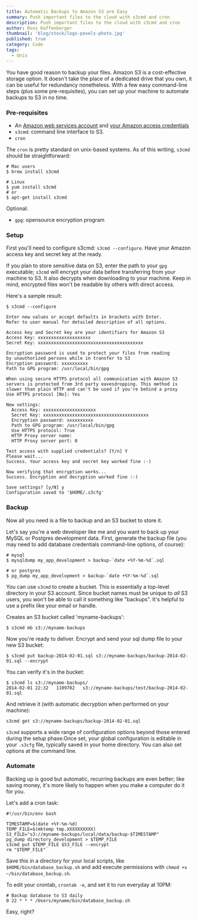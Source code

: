 ```yaml
---
title: Automatic Backups to Amazon S3 are Easy
summary: Push important files to the cloud with s3cmd and cron
description: Push important files to the cloud with s3cmd and cron
author: Ross Kaffenberger
thumbnail: 'blog/stock/logs-pexels-photo.jpg'
published: true
category: Code
tags:
  - Unix
---
```


You have good reason to backup your files. Amazon S3 is a cost-effective storage option. It doesn't take the place of a dedicated drive that you own, it can be useful for redundancy nonetheless. With a few easy command-line steps (plus some pre-requisites), you can set up your machine to automate backups to S3 in no time.

### Pre-requisites

- An [Amazon web services account](http://aws.amazon.com/) and [your Amazon access credentials](http://aws.amazon.com/iam/)
- `s3cmd`: command line interface to S3.
- `cron`

The `cron` is pretty standard on unix-based systems. As of this writing, `s3cmd` should be straightforward:

```
# Mac users
$ brew install s3cmd

# Linux
$ yum install s3cmd
# or
$ apt-get install s3cmd
```

Optional:

- `gpg`: opensource encryption program

### Setup

First you'll need to configure s3cmd: `s3cmd --configure`. Have your Amazon access key and secret key at the ready.

If you plan to store sensitive data on S3, enter the path to your `gpg` executable; `s3cmd` will encrypt your data before transferring from your machine to S3. It also decrypts when downloading to your machine. Keep in mind, encrypted files won't be readable by others with direct access.

Here's a sample result:

```
$ s3cmd --configure

Enter new values or accept defaults in brackets with Enter.
Refer to user manual for detailed description of all options.

Access key and Secret key are your identifiers for Amazon S3
Access Key: xxxxxxxxxxxxxxxxxxxx
Secret Key: xxxxxxxxxxxxxxxxxxxxxxxxxxxxxxxxxxxxxxxx

Encryption password is used to protect your files from reading
by unauthorized persons while in transfer to S3
Encryption password: xxxxxxxxxx
Path to GPG program: /usr/local/bin/gpg

When using secure HTTPS protocol all communication with Amazon S3
servers is protected from 3rd party eavesdropping. This method is
slower than plain HTTP and can't be used if you're behind a proxy
Use HTTPS protocol [No]: Yes

New settings:
  Access Key: xxxxxxxxxxxxxxxxxxxx
  Secret Key: xxxxxxxxxxxxxxxxxxxxxxxxxxxxxxxxxxxxxxxx
  Encryption password: xxxxxxxxxx
  Path to GPG program: /usr/local/bin/gpg
  Use HTTPS protocol: True
  HTTP Proxy server name:
  HTTP Proxy server port: 0

Test access with supplied credentials? [Y/n] Y
Please wait...
Success. Your access key and secret key worked fine :-)

Now verifying that encryption works...
Success. Encryption and decryption worked fine :-)

Save settings? [y/N] y
Configuration saved to '$HOME/.s3cfg'
```

### Backup

Now all you need is a file to backup and an S3 bucket to store it.

Let's say you're a web developer like me and you want to back up your MySQL or Postgres development data. First, generate the backup file (you may need to add database credentials command-line options, of course):

```
# mysql
$ mysqldump my_app_development > backup-`date +%Y-%m-%d`.sql

# or postgres
$ pg_dump my_app_development > backup-`date +%Y-%m-%d`.sql
```

You can use `s3cmd` to create a bucket. This is essentially a top-level directory in your S3 account. Since bucket names must be unique to *all* S3 users, you won't be able to call it something like "backups". It's helpful to use a prefix like your email or handle.

Creates an S3 bucket called 'myname-backups':

```
$ s3cmd mb s3://myname-backups
```

Now you're ready to deliver. Encrypt and send your sql dump file to your new S3 bucket:

```
$ s3cmd put backup-2014-02-01.sql s3://myname-backups/backup-2014-02-01.sql --encrypt
```

You can verify it's in the bucket:

```
$ s3cmd ls s3://myname-backups/
2014-02-01 22:32   1109702   s3://myname-backups/test/backup-2014-02-01.sql
```

And retrieve it (with automatic decryption when performed on your machine):

```
s3cmd get s3://myname-backups/backup-2014-02-01.sql
```

`s3cmd` supports a wide range of configuration options beyond those entered during the setup phase.Once set, your global configuration is editable in your `.s3cfg` file, typically saved in your home directory. You can also set options at the command line.

### Automate

Backing up is good but automatic, recurring backups are even better; like saving money, it's more likely to happen when you make a computer do it for you.

Let's add a cron task:

```
#!/usr/bin/env bash

TIMESTAMP=$(date +%Y-%m-%d)
TEMP_FILE=$(mktemp tmp.XXXXXXXXXX)
S3_FILE="s3://myname-backups/local/data/backup-$TIMESTAMP"
pg_dump directory_development > $TEMP_FILE
s3cmd put $TEMP_FILE $S3_FILE --encrypt
rm "$TEMP_FILE"
```
Save this in a directory for your local scripts, like `$HOME/bin/database_backup.sh` and add execute permissions with `chmod +x ~/bin/database_backup.sh`.

To edit your crontab, `crontab -e`, and set it to run everyday at 10PM:

```
# Backup database to S3 daily
0 22 * * * /Users/myname/bin/database_backup.sh
```
Easy, right?
